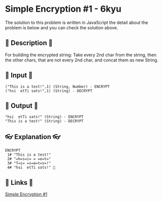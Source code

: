 # Simple Encryption #1 - 6kyu

The solution to this problem is written in JavaScript the detail about the problem is below and you can check the solution above.

## 💬 Description 💬

For building the encrypted string:
Take every 2nd char from the string, then the other chars, that are not every 2nd char, and concat them as new String.

## 🥚 Input 🥚

```
("This is a test!",1) (String, Number) - ENCRYPT
("hsi  etTi sats!",1) (String) - DECRYPT
```

## 🐣 Output 🐣

```
"hsi  etTi sats!" (String) - ENCRYPT
"This is a test!" (String) - DECRYPT
```

## 👓 Explanation 👓

```
ENCRYPT
 1# "This is a test!"
 2# "=h=s=i= = =e=t="
 3# "T=i= =s=a=t=s=!"
 4# "hsi  etTi sats!" 🎉
```

## 🔗 Links 🔗

[Simple Encryption #1](https://www.codewars.com/kata/57814d79a56c88e3e0000786)
